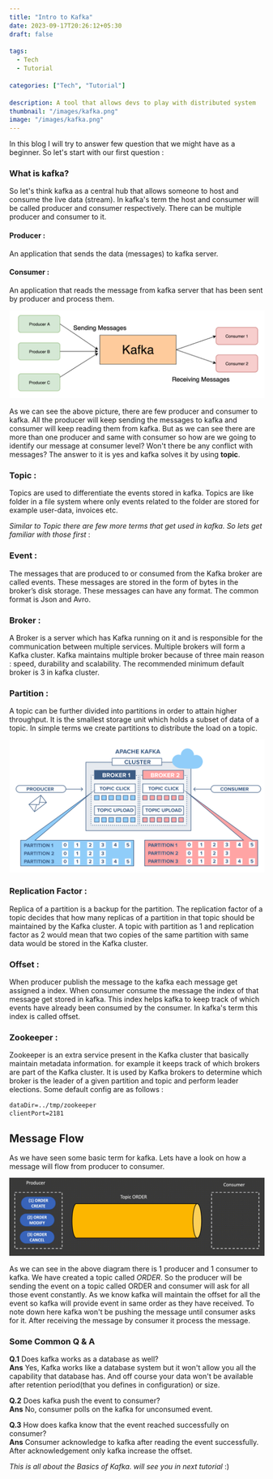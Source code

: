 ```yaml
---
title: "Intro to Kafka"
date: 2023-09-17T20:26:12+05:30
draft: false

tags: 
  - Tech
  - Tutorial

categories: ["Tech", "Tutorial"]

description: A tool that allows devs to play with distributed system
thumbnail: "/images/kafka.png"
image: "/images/kafka.png"
---
```


<!-- ![img](/images/kafka.png) -->

<!-- # INTRO TO KAFKA -->

In this blog I will try to answer few question that we might have as a beginner. So let's start with our first question :   

### What is kafka?

So let's think kafka as a central hub that allows someone to host and consume the live data (stream). In kafka's term the host and consumer will be called producer and consumer respectively. There can be multiple producer and consumer to it.

#### Producer : 
An application that sends the data (messages) to kafka server.

#### Consumer : 
An application that reads the message from kafka server that has been sent by producer and process them.

![basic kafka](/images/basic_kafka.png)

As we can see the above picture, there are few producer and consumer to kafka. All the producer will keep sending the messages to kafka and consumer will keep reading them from kafka. But as we can see there are more than one producer and same with consumer so how are we going to identify our message at consumer level? Won't there be any conflict with messages? The answer to it is yes and kafka solves it by using **topic**.

### Topic : 
Topics are used to differentiate the events stored in kafka. Topics are like folder in a file system where only events related to the folder are stored for example user-data, invoices etc.

*Similar to Topic there are few more terms that get used in kafka. So lets get familiar with those first* : 

### Event : 
The messages that are produced to or consumed from the Kafka broker are called events. These messages are stored in the form of bytes in the broker’s disk storage. These messages can have any format. The common format is Json and Avro.

### Broker : 
A Broker is a server which has Kafka running on it and is responsible for the communication between multiple services. Multiple brokers will form a Kafka cluster. Kafka maintains multiple broker because of three main reason : speed, durability and scalability. The recommended minimum default broker is 3 in kafka cluster.

### Partition : 
A topic can be further divided into partitions in order to attain higher throughput. It is the smallest storage unit which holds a subset of data of a topic. In simple terms we create partitions to distribute the load on a topic.

![Topic Partition](/images/partition.png)

### Replication Factor : 
Replica of a partition is a backup for the partition. The replication factor of a topic decides that how many replicas of a partition in that topic should be maintained by the Kafka cluster. A topic with partition as 1 and replication factor as 2 would mean that two copies of the same partition with same data would be stored in the Kafka cluster.

### Offset :
When producer publish the message to the kafka each message get assigned a index. When consumer consume the message the index of that message get stored in kafka. This index helps kafka to keep track of which events have already been consumed by the consumer. In kafka's term this index is called offset.

### Zookeeper : 
 Zookeeper is an extra service present in the Kafka cluster that basically maintain metadata information. for example it keeps track of which brokers are part of the Kafka cluster. It is used by Kafka brokers to determine which broker is the leader of a given partition and topic and perform leader elections. Some default config are as follows : 

 ```
 dataDir=../tmp/zookeeper
 clientPort=2181
 ```


 ## Message Flow

As we have seen some basic term for kafka. Lets have a look on how a message will flow from producer to consumer. 

![flow diagram](/images/flow.gif)

As we can see in the above diagram there is 1 producer and 1 consumer to kafka. We have created a topic called *ORDER*. So the producer will be sending the event on a topic called ORDER and consumer will ask for all those event constantly. As we know kafka will maintain the offset for all the event so kafka will provide event in same order as they have received. To note down here kafka won't be pushing the message until consumer asks for it. After receiving the message by consumer it process the message.


### Some Common Q & A

**Q.1**  Does kafka works as a database as well?\
**Ans** Yes, Kafka works like a database system but it won't allow you all the capability that database has. And off course your data won't be available after retention period(that you defines in configuration) or size.

**Q.2** Does kafka push the event to consumer?\
**Ans** No, consumer polls on the kafka for unconsumed event.

**Q.3** How does kafka know that the event reached successfully on consumer?\
**Ans** Consumer acknowledge to kafka after reading the event successfully. After acknowledgement only kafka increase the offset.

 *This is all about the Basics of Kafka. will see you in next tutorial* :)